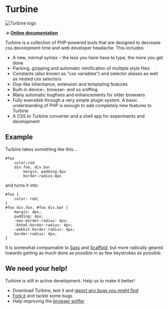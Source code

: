 Turbine
=======

![Turbine logo][1]

**→ [Online documentation][2]**

Turbine is a collection of PHP-powered tools that are designed to decrease css devolopment time and web developer headache. This includes:

 - A new, minmal syntax – the less you have have to type, the more you get done
 - Packing, gzipping and automatic minification of multiple style files
 - Constants (also known as "css variables") and selector aliases as well as nested css selectors
 - Oop-like inheritance, extension and templating features
 - Built-in device-, browser- and os sniffing
 - Many automatic bugfixes and enhancements for older browsers
 - Fully exensible through a very simple plugin system. A basic understanding of PHP is enough to add completely new features to Turbine
 - A CSS to Turbine converter and a shell app for experiments and development

Example
-------

Turbine takes something like this...


    #foo
        color:red
        div.foo, div.bar
            margin, padding:4px
            border-radius:4px

and turns it into:

    #foo {
        color: red;
    }
    #foo div.foo, #foo div.bar {
        margin: 4px;
        padding: 4px;
        -moz-border-radius: 4px;
        -khtml-border-radius: 4px;
        -webkit-border-radius: 4px;
        border-radius: 4px;
    }


It is somewhat compareable to [Sass][3] and [Scaffold][4], but more radically geared towards getting as much done as possible in as few keystrokes as possible.

We need your help!
------------------

Turbine is still in active development. Help us to make it better!

 - Download Turbine, test it and [report any bugs you might find][5]
 - [Fork it][6] and tackle some bugs
 - Help improving the [browser sniffer][7]


  [1]: http://turbine.peterkroener.de/turbine.png
  [2]: http://turbine.peterkroener.de/
  [3]: http://sass-lang.com/
  [4]: http://github.com/anthonyshort/csscaffold
  [5]: http://github.com/SirPepe/Turbine/issues
  [6]: http://github.com/SirPepe/Turbine
  [7]: http://github.com/SirPepe/Turbine-Browser
